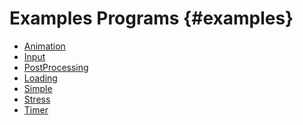 Examples Programs {#examples}
========

 - [Animation](examples/Animation/)
 - [Input](examples/Input/)
 - [PostProcessing](examples/PostProcessing/)
 - [Loading](examples/Loading/)
 - [Simple](examples/Simple/)
 - [Stress](examples/Stress/)
 - [Timer](examples/Timer/)
